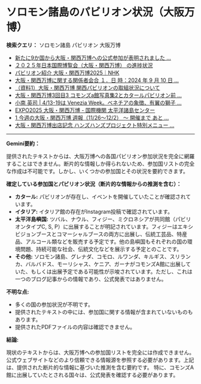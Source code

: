 # ソロモン諸島のパビリオン状況（大阪万博）

**検索クエリ：** ソロモン諸島 パビリオン 大阪万博

- [新たに9か国から大阪・関西万博への公式参加が表明されました ...](https://www.expo2025.or.jp/news/news-20220531-01/)
- [２０２５年日本国際博覧会（大阪・関西万博） の進捗状況](https://www.cas.go.jp/jp/seisaku/expo_suisin_honbu/kankei_renraku/dai5/siryou1.pdf)
- [パビリオン紹介 大阪・関西万博2025｜NHK](https://www3.nhk.or.jp/news/special/osaka_expo/pavilion/)
- [大阪・関西万博に関する関係者会合 １．日 時：2024 年 9 月 10 日 ...](https://www.cas.go.jp/jp/seisaku/osaka_kansai_banpaku/pdf/r60910_siryou1.pdf)
- [（資料1）大阪・関西万博 関西パビリオンの取組状況について](https://www.kouiki-kansai.jp/material/files/group/3/1-170shiryo1.pdf)
- [大阪・関西万博3回目3 コモンズa館写真集2とカタールパビリオン前 ...](https://ameblo.jp/bomuu/entry-12895014892.html)
- [小南 英司 | 4/13-19は Venezia Week。ベネチアの象徴、有翼の獅子 ...](https://www.instagram.com/p/DInhIZzS0eV/)
- [EXPO2025 大阪・関西万博 - 国際機関 太平洋諸島センター](https://pic.or.jp/featured_word/10255/)
- [1 今週の大阪・関西万博 週報（11/26～12/2） ～ 開催まで あと ...](https://www.shikoku.meti.go.jp/03_sesakudocs/0310_expo2025/weeklyreport/241126-1202.pdf)
- [大阪・関西万博出店記念 ハンズハンズプロジェクト特別メニュー ...](https://www.kurasushi.co.jp/2025expo/handshands/)


---

**Gemini要約：**

提供されたテキストからは、大阪万博への各国パビリオン参加状況を完全に網羅することはできません。断片的な情報しか得られないため、参加国リストの完全な作成は不可能です。しかし、いくつかの参加国とその状況を要約できます。

**確定している参加国とパビリオン状況（断片的な情報からの推測を含む）：**

* **カタール:** パビリオンが存在し、イベントを開催していたことが確認されています。
* **イタリア:** イタリア館の存在がInstagram投稿で確認されています。
* **太平洋島嶼国:**  ツバル、ナウル、フィジー、ミクロネシアが共同館（パビリオンタイプC, S, P）に出展することが明記されています。フィジーはエキシビジョンブースとコマーシャルブースの両方に出展し、伝統工芸品、特産品、アルコール類などを販売する予定です。他の島嶼国もそれぞれの国の環境問題、持続可能な社会、伝統文化などを展示する予定とのことです。
* **その他:**  ソロモン諸島、グレナダ、コモロ、ルワンダ、キルギス、スリランカ、バルバドス、モーリシャス、ケニア、ガーナがコモンズA館に出展していた、もしくは出展予定である可能性が示唆されています。ただし、これは一つのブログ記事からの情報であり、公式発表ではありません。

**不明な点:**

* 多くの国の参加状況が不明です。
* 提供されたテキストの中には、参加国に関する情報が含まれていないものもあります。
* 提供されたPDFファイルの内容は確認できません。


**結論:**

現状のテキストからは、大阪万博への参加国リストを完全には作成できません。  公式ウェブサイトなどのより信頼できる情報源を参照する必要があります。上記は、提供された断片的な情報に基づいた推測を含む要約です。  特に、コモンズA館に出展していたとされる国々は、公式発表を確認する必要があります。

